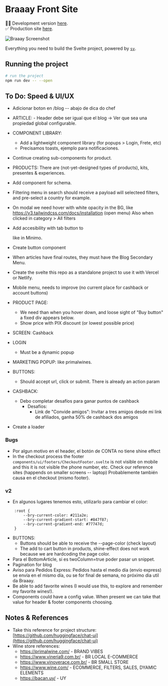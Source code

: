 # Braaay Front Site

👨‍💻 Development version [here](https://braaay-front-site.vercel.app/).
<br />
✅ Production site [here](https://braaay.com).

![Braaay Screenshot](https://raw.githubusercontent.com/minimo-io/braaay-front-site/main/static/images/snapshot.png)

Everything you need to build the Svelte project, powered by [`sv`](https://github.com/sveltejs/cli).

## Running the project

```bash
# run the project
npm run dev -- --open
```

## To Do: Speed & UI/UX

- Adicionar boton en /blog -- abajo de dica do chef
- ARTICLE: - Header debe ser igual que el blog -> Ver que sea una propiedad global configurable.
- COMPONENT LIBRARY:
  - Add a lightweight component library (for popups > Login, Frete, etc)
  - Precisamos toasts, ejemplo para notificaciones.
- Continue creating sub-components for product.
- PRODUCTS: There are (not-yet-designed types of products), kits, presentes & experiences.
- Add component for schema.
- Filtering menu in search should receive a payload will selecteed filters, and pre-select a country for example.
- On modal we need hover with white opacity in the BG, like https://v3.tailwindcss.com/docs/installation (open menu)
  Also when clicked in category > All filters
- Add accesibility with tab button to <main> like in Minimo.
- Create button component
- When articles have final routes, they must have the Blog Secondary Menu.
- Create the svelte this repo as a standalone project to use it with Vercel or Netlify.
- Mobile menu, needs to improve (no current place for cashback or account buttons)
- PRODUCT PAGE:
  - We need than when you hover down, and loose sight of "Buy button" a fixed div appears below.
  - Show price with PIX discount (or lowest possible price)
- SCREEN: Cashback
- LOGIN

  - Must be a dynamic popup

- MARKETING POPUP: like primalwines.
- BUTTONS:

  - Should accept url, click or submit. There is already an action param

- CASHBACK:

  - Debo completar desafíos para ganar puntos de cashback
    - Desafíos:
      - Link de "Convide amigos": Invitar a tres amigos desde mi link de afiliados, ganha 50% de cashback dos amigos

- Create a loader

### Bugs

- Por algun motivo en el header, el botón de CONTA no tiene shine effect
- In the checkout process the footer `components/ui/footers/CheckoutFooter.svelte` is not visible on mobile and this it is not visible the phone number, etc. Check our reference sites (happends on smaller screens -- laptop)
  Probablemente también causa en el checkout (mismo footer).

### v2

- En algunos lugares tenemos esto, utilizarlo para cambiar el color:

```
	:root {
		--bry-current-color: #211a2e;
		--bry-current-gradient-start: #847f87;
		--bry-current-gradient-end: #77747d;
	}
```

- BUTTONS:
  - Buttons should be able to receive the --page-color (check layout)
  - The add to cart button in products, shine-effect does not work because we are hardcoding the page color.
- Para el BottomArticle, si es twoColumn=true poder pasar un snippet.
- Pagination for blog
- Aviso para Pedidos Express: Pedidos hasta el medio día (envío express) se envía en el mismo día, ou se for final de semana, no próximo dia util da Braaay.
- Be able to add favorite wines (I would use this, to explore and remember my favorite wines!).
- Components could have a config value. When present we can take that value for header & footer components choosing.

## Notes & References

- Take this reference for project structure: [https://github.com/huggingface/chat-ui](https://github.com/huggingface/chat-ui)
- Wine store references:
  - https://primalwine.com/ - BRAND VIBES
  - https://www.vineria9.com.br/ - BR LOCAL E-COMMERCE
  - https://www.vinoverace.com.br/ - BR SMALL STORE
  - https://www.wine.com/ - ECOMMERCE, FILTERS, SALES, DYAMIC ELEMENTS
  - https://bacan.uy/ - UY
